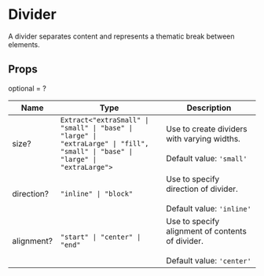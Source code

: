 # Divider

A divider separates content and represents a thematic break between elements.

## Props
optional = ?

| Name | Type | Description |
| --- | --- | --- |
| size? | <code>Extract<<wbr>"extraSmall" &#124; "small" &#124; "base" &#124; "large" &#124; "extraLarge" &#124; "fill", "small" &#124; "base" &#124; "large" &#124; "extraLarge"<wbr>></code> | Use to create dividers with varying widths.<br /><br />Default value: <code>'small'</code> |
| direction? | <code>"inline" &#124; "block"</code> | Use to specify direction of divider.<br /><br />Default value: <code>'inline'</code> |
| alignment? | <code>"start" &#124; "center" &#124; "end"</code> | Use to specify alignment of contents of divider.<br /><br />Default value: <code>'center'</code> |